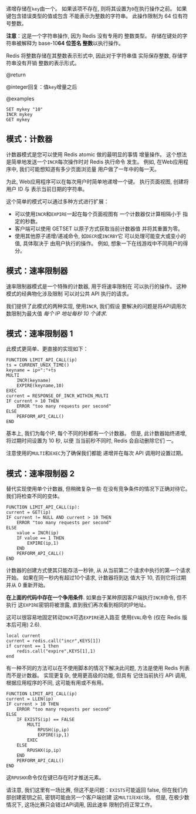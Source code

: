 递增存储在`key`由一个。
如果该项不存在, 则将其设置为`0`在执行操作之前。
如果键包含错误类型的值或包含
不能表示为整数的字符串。
此操作限制为 64 位有符号整数。

**注意**：这是一个字符串操作, 因为 Redis 没有专用的
整数类型。
存储在键处的字符串被解释为 base-10**64 位签名
整数**以执行操作。

Redis 将整数存储在其整数表示形式中, 因此对于字符串值
实际保存整数, 存储字符串没有开销
整数的表示形式。

@return

@integer回复：值`key`增量之后

@examples

```cli
SET mykey "10"
INCR mykey
GET mykey
```

## 模式：计数器

计数器模式是您可以使用 Redis atomic 做的最明显的事情
增量操作。
这个想法是简单地发送一个`INCR`每次操作时对 Redis 执行命令
发生。
例如, 在Web应用程序中, 我们可能想知道有多少页面浏览量
用户做了一年中的每一天。

为此, Web应用程序可以在每次用户时简单地递增一个键。
执行页面视图, 创建将用户 ID 与
表示当前日期的字符串。

这个简单的模式可以通过多种方式进行扩展：

*   可以使用`INCR`和`EXPIRE`一起在每个页面视图有
    一个计数器仅计算相隔小于
    指定的秒数。
*   客户端可以使用 GETSET 以原子方式获取当前计数器值
    并将其重置为零。
*   使用其他原子递增/递减命令, 如`DECR`或`INCRBY`它
    可以处理可能变大或变小的值, 具体取决于
    由用户执行的操作。
    例如, 想象一下在线游戏中不同用户的得分。

## 模式：速率限制器

速率限制器模式是一个特殊的计数器, 用于将速率限制在
可以执行的操作。
这种模式的经典物化涉及限制
可以对公共 API 执行的请求。

我们提供了此模式的两种实现, 使用`INCR`, 我们假设
要解决的问题是将API调用次数限制为最大值
*每个 IP 地址每秒 10 个请求*.

## 模式：速率限制器 1

此模式更简单、更直接的实现如下：

    FUNCTION LIMIT_API_CALL(ip)
    ts = CURRENT_UNIX_TIME()
    keyname = ip+":"+ts
    MULTI
        INCR(keyname)
        EXPIRE(keyname,10)
    EXEC
    current = RESPONSE_OF_INCR_WITHIN_MULTI
    IF current > 10 THEN
        ERROR "too many requests per second"
    ELSE
        PERFORM_API_CALL()
    END

基本上, 我们为每个IP, 每个不同的秒都有一个计数器。
但是, 此计数器始终递增, 将过期时间设置为 10 秒, 以便
当当前秒不同时, Redis 会自动删除它们
一。

注意使用的`MULTI`和`EXEC`为了确保我们都能
递增并在每次 API 调用时设置过期。

## 模式：速率限制器 2

替代实现使用单个计数器, 但稍微复杂一些
在没有竞争条件的情况下正确对待它。
我们将检查不同的变体。

    FUNCTION LIMIT_API_CALL(ip):
    current = GET(ip)
    IF current != NULL AND current > 10 THEN
        ERROR "too many requests per second"
    ELSE
        value = INCR(ip)
        IF value == 1 THEN
            EXPIRE(ip,1)
        END
        PERFORM_API_CALL()
    END

计数器的创建方式使其只能存活一秒钟, 从
从当前第二个请求中执行的第一个请求开始。
如果在同一秒内有超过10个请求, 计数器将到达
值大于 10, 否则它将过期并从 0 重新开始。

**在上面的代码中存在一个争用条件**.
如果由于某种原因客户端执行`INCR`命令, 但不执行
这`EXPIRE`密钥将被泄露, 直到我们再次看到相同的IP地址。

这可以很容易地固定转动`INCR`可选`EXPIRE`进入路亚
使用`EVAL`命令 (仅在 Redis 版本后可用) 
2.6).

    local current
    current = redis.call("incr",KEYS[1])
    if current == 1 then
        redis.call("expire",KEYS[1],1)
    end

有一种不同的方法可以在不使用脚本的情况下解决此问题, 方法是使用
Redis 列表而不是计数器。
实现更复杂, 使用更高级的功能, 但具有
记住当前执行
API 调用, 根据应用程序的不同, 这可能有用或不有用。

    FUNCTION LIMIT_API_CALL(ip)
    current = LLEN(ip)
    IF current > 10 THEN
        ERROR "too many requests per second"
    ELSE
        IF EXISTS(ip) == FALSE
            MULTI
                RPUSH(ip,ip)
                EXPIRE(ip,1)
            EXEC
        ELSE
            RPUSHX(ip,ip)
        END
        PERFORM_API_CALL()
    END

这`RPUSHX`命令仅在键已存在时才推送元素。

请注意, 我们这里有一场比赛, 但这不是问题：`EXISTS`可能返回
false, 但在我们内部创建密钥之前, 密钥可能由另一个客户端创建
这`MULTI`/`EXEC`块。
但是, 在极少数情况下, 这场比赛只会错过API调用, 因此速率
限制仍将正常工作。
